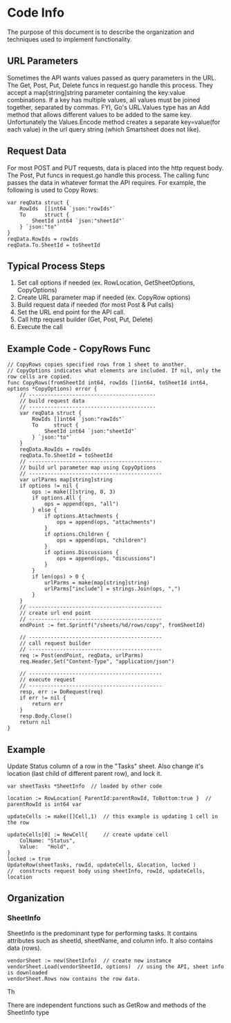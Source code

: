 # Code Info

The purpose of this document is to describe the organization and techniques used to implement functionality.

## URL Parameters
Sometimes the API wants values passed as query parameters in the URL. The Get, Post, Put, Delete funcs in request.go handle this process. They accept a map[string]string parameter containing the key:value combinations. If a key has multiple values, all values must be joined together, separated by commas. FYI, Go's URL.Values type has an Add method that allows different values to be added to the same key. Unfortunately the Values.Encode method creates a separate key=value(for each value) in the url query string (which Smartsheet does not like).

## Request Data
For most POST and PUT requests, data is placed into the http request body. The Post, Put funcs in request.go handle this process. The calling func passes the data in whatever format the API requires. For example, the following is used to Copy Rows:
```
var reqData struct {
	RowIds  []int64 `json:"rowIds"`
	To      struct {
		SheetId int64 `json:"sheetId"`
	} `json:"to"`
}
reqData.RowIds = rowIds
reqData.To.SheetId = toSheetId
```    

## Typical Process Steps
1. Set call options if needed (ex. RowLocation, GetSheetOptions, CopyOptions)
2. Create URL parameter map if needed (ex. CopyRow options)
3. Build request data if needed (for most Post & Put calls)
4. Set the URL end point for the API call.
5. Call http request builder (Get, Post, Put, Delete)
6. Execute the call

## Example Code - CopyRows Func
```
// CopyRows copies specified rows from 1 sheet to another.
// CopyOptions indicates what elements are included. If nil, only the row cells are copied.
func CopyRows(fromSheetId int64, rowIds []int64, toSheetId int64, options *CopyOptions) error {
	// -----------------------------------------
    // build request data
    // -----------------------------------------
	var reqData struct {
		RowIds []int64 `json:"rowIds"`
		To     struct {
			SheetId int64 `json:"sheetId"`
		} `json:"to"`
	}
	reqData.RowIds = rowIds
	reqData.To.SheetId = toSheetId
	// -------------------------------------------
    // build url parameter map using CopyOptions
    // -------------------------------------------
	var urlParms map[string]string
	if options != nil {
		ops := make([]string, 0, 3)
		if options.All {
			ops = append(ops, "all")
		} else {
			if options.Attachments {
				ops = append(ops, "attachments")
			}
			if options.Children {
				ops = append(ops, "children")
			}
			if options.Discussions {
				ops = append(ops, "discussions")
			}
		}
		if len(ops) > 0 {
			urlParms = make(map[string]string)
			urlParms["include"] = strings.Join(ops, ",")
		}
	}
	// -------------------------------------------
    // create url end point
    // -------------------------------------------
	endPoint := fmt.Sprintf("/sheets/%d/rows/copy", fromSheetId)

	// -------------------------------------------
    // call request builder
    // -------------------------------------------
	req := Post(endPoint, reqData, urlParms)
	req.Header.Set("Content-Type", "application/json")

	// -------------------------------------------
    // execute request
    // -------------------------------------------
	resp, err := DoRequest(req)
	if err != nil {
		return err
	}
	resp.Body.Close()
	return nil
}
```

## Example
Update Status column of a row in the "Tasks" sheet.
Also change it's location (last child of different parent row), and lock it.
```
var sheetTasks *SheetInfo  // loaded by other code

location := RowLocation{ ParentId:parentRowId, ToBottom:true }  // parentRowId is int64 var

updateCells := make([]Cell,1)  // this example is updating 1 cell in the row

updateCells[0] := NewCell{     // create update cell
    ColName: "Status",
    Value:   "Hold",
}
locked := true
UpdateRow(sheetTasks, rowId, updateCells, &location, locked )
//  constructs request body using sheetInfo, rowId, updateCells, location

```
## Organization

### SheetInfo
SheetInfo is the predominant type for performing tasks.
It contains attributes such as sheetId, sheetName, and column info.
It also contains data (rows).
```
vendorSheet := new(SheetInfo)  // create new instance
vendorSheet.Load(vendorSheetId, options)  // using the API, sheet info is downloaded
vendorSheet.Rows now contains the row data.
```
Th


There are independent functions such as GetRow and methods of the SheetInfo type
